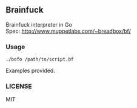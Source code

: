## Brainfuck

Brainfuck interpreter in Go  
Spec: http://www.muppetlabs.com/~breadbox/bf/

### Usage
    ./bofo /path/to/script.bf

Examples provided.

### LICENSE
MIT
